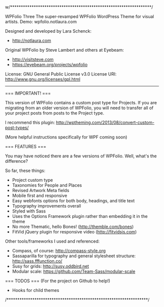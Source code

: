 w/******************************************************************/

WPFolio Three
The super-revamped WPFolio WordPress Theme for visual artists. 
Demo: wpfolio.notlaura.com

Designed and developed by Lara Schenck:
- http://notlaura.com

Original WPFolio by Steve Lambert and others at Eyebeam:
- http://visitsteve.com
- https://eyebeam.org/projects/wpfolio

License: GNU General Public License v3.0
License URI: http://www.gnu.org/licenses/gpl.html

----


=== IMPORTANT! ===

This version of WPFolio contains a custom post type for Projects.
If you are migrating from an older version of WPFolio, you will need to 
transfer all of your project posts from posts to the Project type.

I recommend this plugin:
http://wptheming.com/2013/08/convert-custom-post-types/

(More helpful instructions specifically for WPF coming soon)




=== FEATURES ===

You may have noticed there are a few versions of WPFolio. 
Well, what's the difference?

So far, these things:
- Project custom type
- Taxonomies for People and Places
- Revised Artwork Meta fields
- Mobile first and responsive
- Easy webfonts options for both body, headings, and title text
- Typography improvements overall
- Styled with Sass
- Uses the Options Framework plugin rather than embedding it in the theme
- No more Thematic, hello Bones! (http://themble.com/bones)
- FitVid jQuery plugin for responsive video (http://fitvidsjs.com)

Other tools/frameworks I used and referenced:
- Compass, of course: http://compass-style.org
- Sassaparilla for typography and general stylesheet structure: http://sass.fffunction.co/
- Susy for grids: http://susy.oddbird.net
- Modular scale: https://github.com/Team-Sass/modular-scale



=== TODOS ===
(For the project on Github to help!)
- Hooks for child themes


/******************************************************************/
